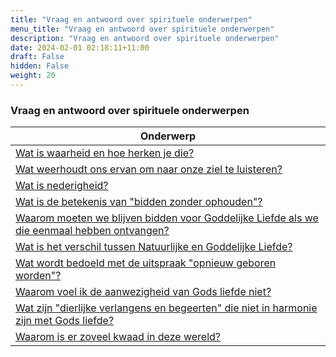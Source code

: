 ```yaml
---
title: "Vraag en antwoord over spirituele onderwerpen"
menu_title: "Vraag en antwoord over spirituele onderwerpen"
description: "Vraag en antwoord over spirituele onderwerpen"
date: 2024-02-01 02:18:11+11:00
draft: False
hidden: False
weight: 20
---
```

### Vraag en antwoord over spirituele onderwerpen

| **Onderwerp**
|---
| [Wat is waarheid en hoe herken je die?](/13-nl-spiritual-topics/13-2-nl-qa-on-spiritual-topics/13-2-1-nl-what-is-truth-and-how-recognised/)
| [Wat weerhoudt ons ervan om naar onze ziel te luisteren?](/13-nl-spiritual-topics/13-2-nl-qa-on-spiritual-topics/13-2-2-nl-what-prevents-us-from-listening-to-soul/)
| [Wat is nederigheid?](/13-nl-spiritual-topics/13-2-nl-qa-on-spiritual-topics/13-2-3-nl-what-is-humility/)
| [Wat is de betekenis van "bidden zonder ophouden"?](/13-nl-spiritual-topics/13-2-nl-qa-on-spiritual-topics/13-2-4-nl-meaning-of-praying-without-ceasing/)
| [Waarom moeten we blijven bidden voor Goddelijke Liefde als we die eenmaal hebben ontvangen?](/13-nl-spiritual-topics/13-2-nl-qa-on-spiritual-topics/13-2-5-nl-why-continue-to-pray-for-dl-once-received/)
| [Wat is het verschil tussen Natuurlijke en Goddelijke Liefde?](/13-nl-spiritual-topics/13-2-nl-qa-on-spiritual-topics/13-2-6-nl-difference-between-natural-and-dl/)
| [Wat wordt bedoeld met de uitspraak "opnieuw geboren worden"?](/13-nl-spiritual-topics/13-2-nl-qa-on-spiritual-topics/13-2-7-nl-meaning-of-statement-to-be-born-again/)
| [Waarom voel ik de aanwezigheid van Gods liefde niet?](/13-nl-spiritual-topics/13-2-nl-qa-on-spiritual-topics/13-2-8-nl-why-do-i-not-feel-the-presence-of-gods-love/)
| [Wat zijn "dierlijke verlangens en begeerten" die niet in harmonie zijn met Gods liefde?](/13-nl-spiritual-topics/13-2-nl-qa-on-spiritual-topics/13-2-9-nl-animal-desires-appetites-not-in-harmony-with-gods-love/)
| [Waarom is er zoveel kwaad in deze wereld?](/13-nl-spiritual-topics/13-2-nl-qa-on-spiritual-topics/13-2-10-nl-why-is-there-so-much-evil-in-world/)
